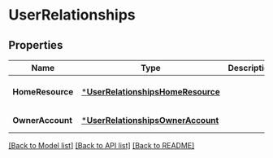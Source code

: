 # UserRelationships

## Properties
Name | Type | Description | Notes
------------ | ------------- | ------------- | -------------
**HomeResource** | [***UserRelationshipsHomeResource**](User_relationships_homeResource.md) |  | [optional] [default to null]
**OwnerAccount** | [***UserRelationshipsOwnerAccount**](User_relationships_ownerAccount.md) |  | [default to null]

[[Back to Model list]](../README.md#documentation-for-models) [[Back to API list]](../README.md#documentation-for-api-endpoints) [[Back to README]](../README.md)

